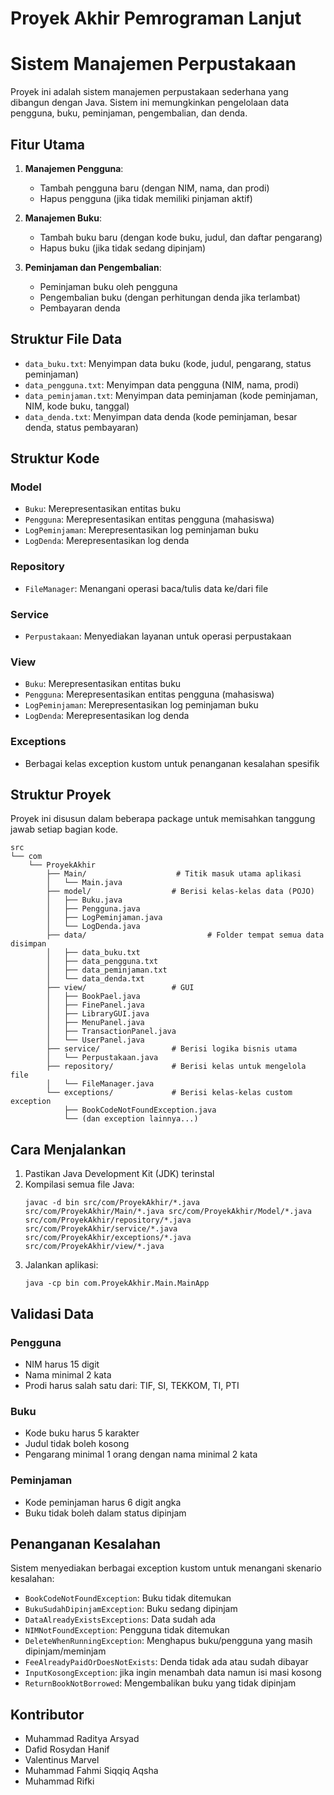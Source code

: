 # Proyek Akhir Pemrograman Lanjut

# Sistem Manajemen Perpustakaan

Proyek ini adalah sistem manajemen perpustakaan sederhana yang dibangun dengan Java. Sistem ini memungkinkan pengelolaan data pengguna, buku, peminjaman, pengembalian, dan denda.

## Fitur Utama

1. **Manajemen Pengguna**:
   - Tambah pengguna baru (dengan NIM, nama, dan prodi)
   - Hapus pengguna (jika tidak memiliki pinjaman aktif)

2. **Manajemen Buku**:
   - Tambah buku baru (dengan kode buku, judul, dan daftar pengarang)
   - Hapus buku (jika tidak sedang dipinjam)

3. **Peminjaman dan Pengembalian**:
   - Peminjaman buku oleh pengguna
   - Pengembalian buku (dengan perhitungan denda jika terlambat)
   - Pembayaran denda

## Struktur File Data

- `data_buku.txt`: Menyimpan data buku (kode, judul, pengarang, status peminjaman)
- `data_pengguna.txt`: Menyimpan data pengguna (NIM, nama, prodi)
- `data_peminjaman.txt`: Menyimpan data peminjaman (kode peminjaman, NIM, kode buku, tanggal)
- `data_denda.txt`: Menyimpan data denda (kode peminjaman, besar denda, status pembayaran)

## Struktur Kode

### Model
- `Buku`: Merepresentasikan entitas buku
- `Pengguna`: Merepresentasikan entitas pengguna (mahasiswa)
- `LogPeminjaman`: Merepresentasikan log peminjaman buku
- `LogDenda`: Merepresentasikan log denda

### Repository
- `FileManager`: Menangani operasi baca/tulis data ke/dari file

### Service
- `Perpustakaan`: Menyediakan layanan untuk operasi perpustakaan

### View
- `Buku`: Merepresentasikan entitas buku
- `Pengguna`: Merepresentasikan entitas pengguna (mahasiswa)
- `LogPeminjaman`: Merepresentasikan log peminjaman buku
- `LogDenda`: Merepresentasikan log denda

### Exceptions
- Berbagai kelas exception kustom untuk penanganan kesalahan spesifik

## Struktur Proyek

Proyek ini disusun dalam beberapa package untuk memisahkan tanggung jawab setiap bagian kode.

```
src
└── com
    └── ProyekAkhir
        ├── Main/                    # Titik masuk utama aplikasi
        │   └── Main.java
        ├── model/                  # Berisi kelas-kelas data (POJO)
        │   ├── Buku.java
        │   ├── Pengguna.java
        │   ├── LogPeminjaman.java
        │   └── LogDenda.java
        ├── data/                           # Folder tempat semua data disimpan
        │   ├── data_buku.txt
        │   ├── data_pengguna.txt
        │   ├── data_peminjaman.txt
        │   └── data_denda.txt
        ├── view/                   # GUI 
        │   ├── BookPael.java
        │   ├── FinePanel.java
        │   ├── LibraryGUI.java
        │   ├── MenuPanel.java
        │   ├── TransactionPanel.java
        │   └── UserPanel.java
        ├── service/                # Berisi logika bisnis utama
        │   └── Perpustakaan.java
        ├── repository/             # Berisi kelas untuk mengelola file
        │   └── FileManager.java
        └── exceptions/             # Berisi kelas-kelas custom exception
            ├── BookCodeNotFoundException.java
            └── (dan exception lainnya...)
```

## Cara Menjalankan

1. Pastikan Java Development Kit (JDK) terinstal
2. Kompilasi semua file Java:
   ```
   javac -d bin src/com/ProyekAkhir/*.java src/com/ProyekAkhir/Main/*.java src/com/ProyekAkhir/Model/*.java src/com/ProyekAkhir/repository/*.java src/com/ProyekAkhir/service/*.java src/com/ProyekAkhir/exceptions/*.java src/com/ProyekAkhir/view/*.java
   ```
3. Jalankan aplikasi:
   ```
   java -cp bin com.ProyekAkhir.Main.MainApp
   ```

## Validasi Data

### Pengguna
- NIM harus 15 digit
- Nama minimal 2 kata
- Prodi harus salah satu dari: TIF, SI, TEKKOM, TI, PTI

### Buku
- Kode buku harus 5 karakter
- Judul tidak boleh kosong
- Pengarang minimal 1 orang dengan nama minimal 2 kata

### Peminjaman
- Kode peminjaman harus 6 digit angka
- Buku tidak boleh dalam status dipinjam


## Penanganan Kesalahan

Sistem menyediakan berbagai exception kustom untuk menangani skenario kesalahan:
- `BookCodeNotFoundException`: Buku tidak ditemukan
- `BukuSudahDipinjamException`: Buku sedang dipinjam
- `DataAlreadyExistsExceptions`: Data sudah ada
- `NIMNotFoundException`: Pengguna tidak ditemukan
- `DeleteWhenRunningException`: Menghapus buku/pengguna yang masih dipinjam/meminjam
- `FeeAlreadyPaidOrDoesNotExists`: Denda tidak ada atau sudah dibayar
- `InputKosongException`: jika ingin menambah data namun isi masi kosong
- `ReturnBookNotBorrowed`: Mengembalikan buku yang tidak dipinjam

## Kontributor

- Muhammad Raditya Arsyad
- Dafid Rosydan Hanif
- Valentinus Marvel
- Muhammad Fahmi Siqqiq Aqsha
- Muhammad Rifki
